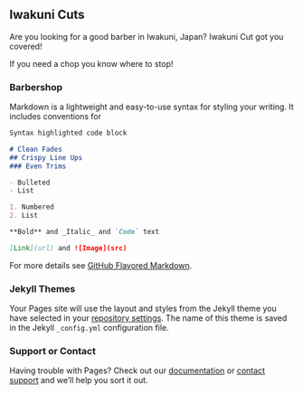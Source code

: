 ## Iwakuni Cuts

Are you looking for a good barber in Iwakuni, Japan? Iwakuni Cut got you covered!

If you need a chop you know where to stop!
### Barbershop

Markdown is a lightweight and easy-to-use syntax for styling your writing. It includes conventions for

```markdown
Syntax highlighted code block

# Clean Fades
## Crispy Line Ups
### Even Trims

- Bulleted
- List

1. Numbered
2. List

**Bold** and _Italic_ and `Code` text

[Link](url) and ![Image](src)
```

For more details see [GitHub Flavored Markdown](https://guides.github.com/features/mastering-markdown/).

### Jekyll Themes

Your Pages site will use the layout and styles from the Jekyll theme you have selected in your [repository settings](https://github.com/IwakuniCuts/IwakuniCuts/settings). The name of this theme is saved in the Jekyll `_config.yml` configuration file.

### Support or Contact

Having trouble with Pages? Check out our [documentation](https://help.github.com/categories/github-pages-basics/) or [contact support](https://github.com/contact) and we’ll help you sort it out.

